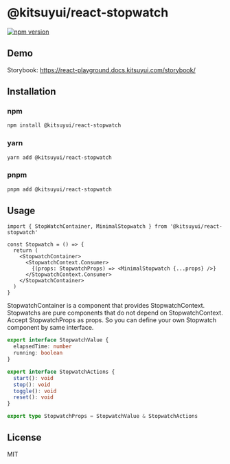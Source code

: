 # @kitsuyui/react-stopwatch

[![npm version](https://badge.fury.io/js/@kitsuyui%2Freact-stopwatch.svg)](https://badge.fury.io/js/@kitsuyui%2Freact-stopwatch)

## Demo

Storybook: https://react-playground.docs.kitsuyui.com/storybook/

## Installation

### npm

```sh
npm install @kitsuyui/react-stopwatch
```

### yarn

```sh
yarn add @kitsuyui/react-stopwatch
```

### pnpm

```sh
pnpm add @kitsuyui/react-stopwatch
```

## Usage

```tsx
import { StopWatchContainer, MinimalStopwatch } from '@kitsuyui/react-stopwatch'

const Stopwatch = () => {
  return (
    <StopwatchContainer>
      <StopwatchContext.Consumer>
        {(props: StopwatchProps) => <MinimalStopwatch {...props} />}
      </StopwatchContext.Consumer>
    </StopwatchContainer>
  )
}
```

StopwatchContainer is a component that provides StopwatchContext.
Stopwatchs are pure components that do not depend on StopwatchContext. Accept StopwatchProps as props.
So you can define your own Stopwatch component by same interface.

```typescript
export interface StopwatchValue {
  elapsedTime: number
  running: boolean
}

export interface StopwatchActions {
  start(): void
  stop(): void
  toggle(): void
  reset(): void
}

export type StopwatchProps = StopwatchValue & StopwatchActions
```

## License

MIT
